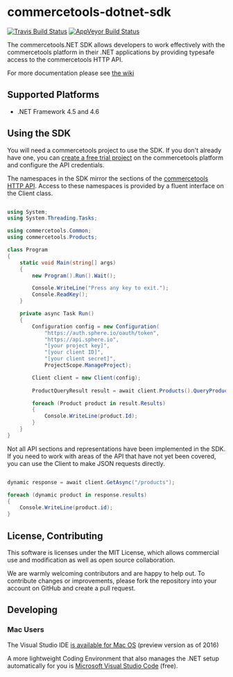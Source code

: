 # commercetools-dotnet-sdk

[![Travis Build Status](https://travis-ci.org/commercetools/commercetools-dotnet-sdk.svg?branch=master)](https://travis-ci.org/commercetools/commercetools-dotnet-sdk)
[![AppVeyor Build Status](https://img.shields.io/appveyor/ci/commercetools/commercetools-dotnet-sdk.svg)](https://ci.appveyor.com/project/commercetools/commercetools-dotnet-sdk)

The commercetools.NET SDK allows developers to work effectively with the commercetools platform in their .NET applications by providing typesafe access to the commercetools HTTP API.

For more documentation please see [the wiki](//github.com/commercetools/commercetools-dotnet-sdk/wiki/commercetools-.NET-SDK-documentation)

## Supported Platforms

* .NET Framework 4.5 and 4.6

## Using the SDK

You will need a commercetools project to use the SDK.
If you don't already have one, you can [create a free trial project](http://dev.commercetools.com/getting-started.html) on the commercetools platform and configure the API credentials.

The namespaces in the SDK mirror the sections of the [commercetools HTTP API](http://dev.commercetools.com/http-api.html).
Access to these namespaces is provided by a fluent interface on the Client class.

```cs

using System;
using System.Threading.Tasks;

using commercetools.Common;
using commercetools.Products;

class Program
{
    static void Main(string[] args)
    {
        new Program().Run().Wait();

        Console.WriteLine("Press any key to exit.");
        Console.ReadKey();
    }

    private async Task Run()
    {
        Configuration config = new Configuration(
            "https://auth.sphere.io/oauth/token",
            "https://api.sphere.io",
            "[your project key]",
            "[your client ID]",
            "[your client secret]",
            ProjectScope.ManageProject);

        Client client = new Client(config);
        
        ProductQueryResult result = await client.Products().QueryProductsAsync();

        foreach (Product product in result.Results)
        {
            Console.WriteLine(product.Id);
        }
    }
}

```

Not all API sections and representations have been implemented in the SDK. If you need to work with areas of the API that have not yet been covered, you can use the Client to make JSON requests directly. 

```cs

dynamic response = await client.GetAsync("/products");

foreach (dynamic product in response.results)
{
    Console.WriteLine(product.id);
}

```

## License, Contributing

This software is licenses under the MIT License, which allows commercial use and modification as well as open source collaboration.

We are warmly welcoming contributors and are happy to help out.
To contribute changes or improvements, please fork the repository into your account on GitHub and create a pull request.  

## Developing

### Mac Users

The Visual Studio IDE [is available for Mac OS](https://www.visualstudio.com/vs/visual-studio-mac/) (preview version as of 2016)

A more lightweight Coding Environment that also manages the .NET setup automatically for you is [Microsoft Visual Studio Code](https://code.visualstudio.com/) (free). 

